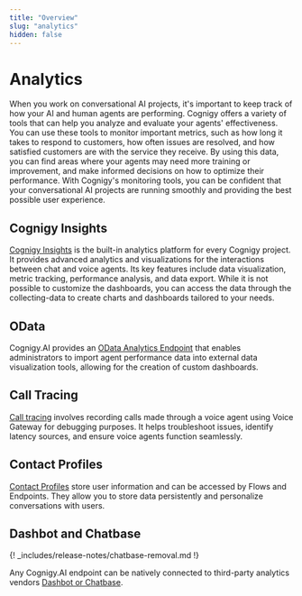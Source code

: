 ```yaml
---
title: "Overview" 
slug: "analytics" 
hidden: false 
---
```


# Analytics

When you work on conversational AI projects, it's important to keep track of how your AI and human agents are performing. Cognigy offers a variety of tools that can help you analyze and evaluate your agents' effectiveness. You can use these tools to monitor important metrics, such as how long it takes to respond to customers, how often issues are resolved, and how satisfied customers are with the service they receive. By using this data, you can find areas where your agents may need more training or improvement, and make informed decisions on how to optimize their performance. With Cognigy's monitoring tools, you can be confident that your conversational AI projects are running smoothly and providing the best possible user experience.

## Cognigy Insights

[Cognigy Insights](insights.md) is the built-in analytics platform for every Cognigy project. It provides advanced analytics and visualizations for the interactions between chat and voice agents. Its key features include data visualization, metric tracking, performance analysis, and data export. While it is not possible to customize the dashboards, you can access the data through the collecting-data to create charts and dashboards tailored to your needs.

## OData

Cognigy.AI provides an [OData Analytics Endpoint](odata.md) that enables administrators to import agent performance data into external data visualization tools, allowing for the creation of custom dashboards.

## Call Tracing

[Call tracing](call-tracing.md) involves recording calls made through a voice agent using Voice Gateway for debugging purposes. It helps troubleshoot issues, identify latency sources, and ensure voice agents function seamlessly.

## Contact Profiles

[Contact Profiles](contact-profiles.md) store user information and can be accessed by Flows and Endpoints. They allow you to store data persistently and personalize conversations with users.

## Dashbot and Chatbase

{! _includes/release-notes/chatbase-removal.md !}

Any Cognigy.AI endpoint can be natively connected to third-party analytics vendors [Dashbot or Chatbase](../deploy/endpoints/data-protection-and-analytics.md#available-external-analytics-services-).


